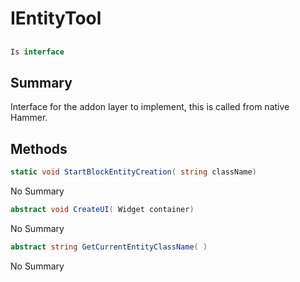 # IEntityTool

## 
```c#
Is interface
```

## Summary

Interface for the addon layer to implement, this is called from native Hammer.
## Methods

```c#
static void StartBlockEntityCreation( string className) 
```
No Summary
```c#
abstract void CreateUI( Widget container) 
```
No Summary
```c#
abstract string GetCurrentEntityClassName( ) 
```
No Summary
